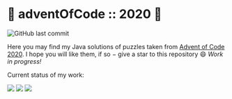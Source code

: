
# 🎄 adventOfCode :: 2020 🎄

![GitHub last commit](https://img.shields.io/github/last-commit/joajar/Advent-Of-Code)

Here you may find my Java solutions of puzzles taken from [Advent of Code 2020](https://adventofcode.com/2020).
I hope you will like them, if so &minus; give a star to this repository :smile: _Work in progress!_

Current status of my work:

![](https://badgen.net/badge/01/%E2%98%85%E2%98%85/blue)
![](https://badgen.net/badge/02/%E2%98%85%E2%98%85/blue)
![](https://badgen.net/badge/03/%E2%98%85%E2%98%85/blue)
